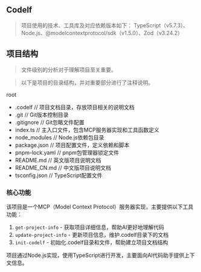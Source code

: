 ## Codelf
> 项目使用的技术、工具库及对应依赖版本如下：
> TypeScript（v5.7.3）、Node.js、@modelcontextprotocol/sdk（v1.5.0）、Zod（v3.24.2）

## 项目结构

> 文件级别的分析对于理解项目至关重要。

> 以下是项目的目录结构，并对重要部分进行了注释说明。

root
- .codelf                  // 项目文档目录，存放项目相关的说明文档
- .git                     // Git版本控制目录
- .gitignore               // Git忽略文件配置
- index.ts                 // 主入口文件，包含MCP服务器实现和工具函数定义
- node_modules             // Node.js依赖包目录
- package.json             // 项目配置文件，定义依赖和脚本
- pnpm-lock.yaml           // pnpm包管理器锁定文件
- README.md                // 英文版项目说明文档
- README_CN.md             // 中文版项目说明文档
- tsconfig.json            // TypeScript配置文件

### 核心功能

该项目是一个MCP（Model Context Protocol）服务器实现，主要提供以下工具功能：

1. `get-project-info` - 获取项目详细信息，帮助AI更好地理解代码
2. `update-project-info` - 更新项目信息，维护.codelf目录下的文档
3. `init-codelf` - 初始化.codelf目录和文件，帮助建立项目文档结构

项目通过Node.js实现，使用TypeScript进行开发，主要面向AI代码助手提供上下文信息。
